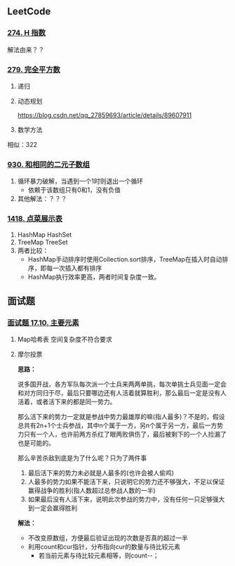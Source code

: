 ## LeetCode

### [274. H 指数](https://leetcode-cn.com/problems/h-index/)

解法由来？？



### [279. 完全平方数](https://leetcode-cn.com/problems/perfect-squares/)

1. 递归

2. 动态规划

   https://blog.csdn.net/qq_27859693/article/details/89607911

3. 数学方法

相似：322



### [930. 和相同的二元子数组](https://leetcode-cn.com/problems/binary-subarrays-with-sum/)

1. 循环暴力破解，当遇到一个1时则退出一个循环
   - 依赖于该数组只有0和1，没有负值
2. 其他解法：？？？



### [1418. 点菜展示表](https://leetcode-cn.com/problems/display-table-of-food-orders-in-a-restaurant/)

1. HashMap HashSet
2. TreeMap TreeSet
3. 两者比较：
   - HashMap手动排序时使用Collection.sort排序，TreeMap在插入时自动排序，即每一次插入都有排序
   - HashMap执行效率更高，两者时间复杂度一致。



## 面试题

### [面试题 17.10. 主要元素](https://leetcode-cn.com/problems/find-majority-element-lcci/)

1. Map哈希表 空间复杂度不符合要求

2. 摩尔投票

   **思路：**

   说多国开战，各方军队每次派一个士兵来两两单挑，每次单挑士兵见面一定会和对方同归于尽，最后只要哪边还有人活着就算胜利，那么最后一定是没有人活着，或者活下来的都是同一势力。

   那么活下来的势力一定就是参战中势力最雄厚的嘛(指人最多)？不是的，假设总共有2n+1个士兵参战，其中n个属于一方，另n个属于另一方，最后一方势力只有一个人，也许前两方杀红了眼两败俱伤了，最后被剩下的一个人捡漏了也是可能的。

   那么辛苦杀敌到底是为了什么呢？只为了两件事

   1. 最后活下来的势力未必就是人最多的(也许会被人偷鸡)
   2. 人最多的势力如果不能活下来，只说明它的势力还不够强大，不足以保证赢得战争的胜利(指人数超过总参战人数的一半)
   3. 如果最后没有人活下来，说明此次参战的势力中，没有任何一只足够强大到一定会赢得胜利

    

   **解法：**

   - 不改变原数组，方便最后验证出现的次数是否真的超过一半
   - 利用count和cur指针，分布指向cur的数量与待比较元素
     - 若当前元素与待比较元素相等，则count--；


